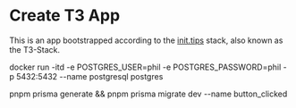 # Create T3 App

This is an app bootstrapped according to the [init.tips](https://init.tips) stack, also known as the T3-Stack.

docker run -itd -e POSTGRES_USER=phil -e POSTGRES_PASSWORD=phil -p 5432:5432 --name postgresql postgres

pnpm prisma generate && pnpm prisma migrate dev --name button_clicked
